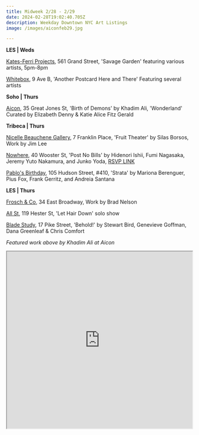 ```yaml
---
title: Midweek 2/28 - 2/29
date: 2024-02-28T19:02:40.705Z
description: Weekday Downtown NYC Art Listings
image: /images/aiconfeb29.jpg

---
```

**L﻿ES | Weds**

[Kates-Ferri Projects](https://www.katesferriprojects.com/), 561 Grand Street, 'Savage Garden' featuring various artists, 5pm-8pm

[Whitebox](https://whiteboxnyc.org/2024/exhibitions/the-another-postcard-here-and-therewhitebox-series-new-york-artscapes/), 9 Ave B, 'Another Postcard Here and There' Featuring several artists

**S﻿oho | Thurs**

[Aicon](https://aicon.art/exhibitions), 35 Great Jones St, 'Birth of Demons' by Khadim Ali, 'Wonderland' Curated by Elizabeth Denny & Katie Alice Fitz Gerald

**T﻿ribeca | Thurs**

[Nicelle Beauchene Gallery](https://nicellebeauchene.com/exhibition-archive/), 7 Franklin Place, 'Fruit Theater' by Silas Borsos, Work by Jim Lee

[Nowhere](https://www.nowhere-nyc.com/exhibitions/post-no-bills), 40 Wooster St, 'Post No Bills' by Hidenori Ishii, Fumi Nagasaka, Jeremy Yuto Nakamura, and Junko Yoda, [RSVP LINK](https://www.eventbrite.com/e/post-no-bills-opening-reception-tickets-820208233907)

[Pablo's Birthday](https://pablosbirthday.com/exhibitions/114-strata-featuring-mariona-berenguer-pius-fox-frank-gerritz-and/), 105 Hudson Street, #410, 'Strata' by Mariona Berenguer, Pius Fox, Frank Gerritz, and Andreia Santana

**L﻿ES | Thurs**

[Frosch & Co](https://froschandco.com/current), 34 East Broadway, Work by Brad Nelson

[All St](https://allstnyc.com/), 119 Hester St, 'Let Hair Down' solo show

[Blade Study](https://www.bladestudy.net/exhibitions), 17 Pike Street, 'Behold!' by Stewart Bird, Genevieve Goffman, Dana Greenleaf & Chris Comfort

*F﻿eatured work above by Khadim Ali at Aicon*

<iframe src="https://www.google.com/maps/d/u/1/embed?mid=128VM_26Q5qMFLylz9mewgo7AGR3ZHAs&ehbc=2E312F" width="100%" height="480"></iframe>